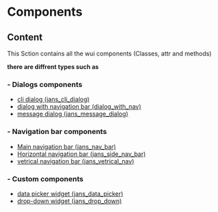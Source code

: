 # Components

## Content

This Sction contains all the wui components (Classes, attr and methods)

**there are diffrent types such as**
### - Dialogs components
- [cli dialog (jans_cli_dialog)](/gluu-4/docs/wui_components/jans_cli_dialog)
- [dialog with navigation bar (dialog_with_nav)](/gluu-4/docs/wui_components/jans_dialog_with_nav)
- [message dialog (jans_message_dialog)](/gluu-4/docs/wui_components/jans_message_dialog)

### - Navigation bar components 

- [Main navigation bar (jans_nav_bar)](/gluu-4/docs/wui_components/jans_nav_bar)
- [Horizontal navigation bar (jans_side_nav_bar)](/gluu-4/docs/wui_components/jans_side_nav_bar)
- [vetrical navigation bar (jans_vetrical_nav)](/gluu-4/docs/wui_components/jans_vetrical_nav)


### - Custom components

- [data picker widget (jans_data_picker)](/gluu-4/docs/wui_components/jans_data_picker)
- [drop-down widget (jans_drop_down)](/gluu-4/docs/wui_components/jans_drop_down)


<!-- ## JansDialogWithNav
::: wui_components.jans_dialog_with_nav.JansDialogWithNav

## JansDialog
::: wui_components.jans_dialog.JansDialog

## DropDownWidget
::: wui_components.jans_drop_down.DropDownWidget

## JansMessageDialog
::: wui_components.jans_message_dialog.JansMessageDialog

## JansNavBar
::: wui_components.jans_nav_bar.JansNavBar

## JansSideNavBar
::: wui_components.jans_side_nav_bar.JansSideNavBar

## JansVerticalNav
::: wui_components.jans_vetrical_nav.JansVerticalNav -->